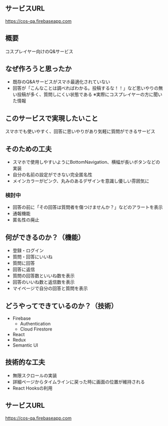 ## サービスURL
https://cos-qa.firebaseapp.com

## 概要
コスプレイヤー向けのQ&サービス
## なぜ作ろうと思ったか
- 既存のQ&Aサービスがスマホ最適化されていない
- 回答が「こんなことは調べればわかる。投稿するな！！」など思いやりの無い投稿が多く、質問しにくい状態である
※実際にコスプレイヤーの方に聞いた情報
## このサービスで実現したいこと
スマホでも使いやすく、回答に思いやりがあり気軽に質問ができるサービス
## そのための工夫
- スマホで使用しやすいようにBottomNavigation、横幅が長いボタンなどの実装
- 自分の名前の設定ができない完全匿名性
- メインカラーがピンク、丸みのあるデザインを意識し優しい雰囲気に
### 検討中
- 回答の前に「その回答は質問者を傷つけませんか？」などのアラートを表示
- 通報機能
- 匿名性の廃止

## 何ができるのか？（機能）
- 登録・ログイン
- 質問・回答にいいね
- 質問に回答
- 回答に返信
- 質問の回答数といいね数を表示
- 回答のいいね数と返信数を表示
- マイページで自分の回答と質問を表示
## どうやってできているのか？（技術）
- Firebase
  - Authentication
  - Cloud Firestore
- React
- Redux
- Semantic UI
## 技術的な工夫
- 無限スクロールの実装
- 詳細ページからタイムラインに戻った時に画面の位置が維持される
- React Hooksの利用

## サービスURL
https://cos-qa.firebaseapp.com
